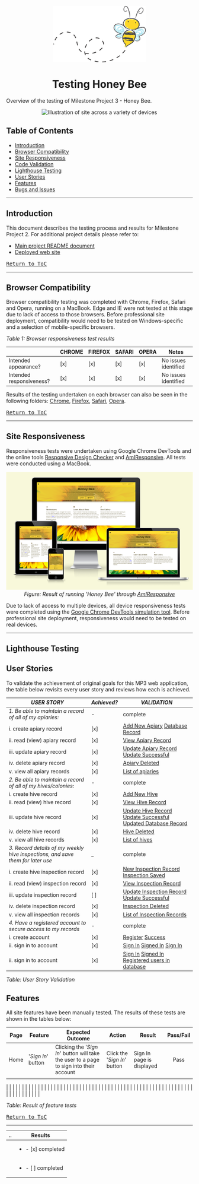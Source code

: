 <p align="center">
  <img src="images/buzzy-bee.png" alt="Buzzing Bee, from Pixabay">
</p>

<h1 align="center">Testing Honey Bee</h1>


Overview of the testing of Milestone Project 3 - Honey Bee.

<p align="center">
    <img src="" alt="Illustration of site across a variety of devices">
</p>


## Table of Contents

   - [Introduction](#Introduction)
   - [Browser Compatibility](#Browser-Compatibility)
   - [Site Responsiveness](#Site-Responsiveness)
   - [Code Validation](#Code-Validation)
   - [Lighthouse Testing](#Lighthouse-Testing)
   - [User Stories](#User-Stories)
   - [Features](#Features)
   - [Bugs and Issues](#Bugs-and-Issues)


- - -

## Introduction
This document describes the testing process and results for Milestone Project 2. For additional project details please refer to:
- [Main project README document](../../README.md)
- [Deployed web site](https://mp3-honey-bee-be78d1a6d0c0.herokuapp.com/)

<kbd>[Return to ToC](#Table-of-Contents)</kbd>
- - -

## Browser Compatibility
Browser compatibility testing was completed with Chrome, Firefox, Safari and Opera, running on a MacBook. Edge and IE were not tested at this stage due to lack of access to those browsers. Before professional site deployment, compatibility would need to be tested on Windows-specific and a selection of mobile-specific browsers.

*Table 1: Browser responsiveness test results*

| | CHROME | FIREFOX | SAFARI | OPERA | Notes | 
| ----------- | ----------- | ----------- | ----------- | ----------- | ----------- 
| Intended appearance? | [x] | [x] | [x] | [x] | No issues identified |
| Intended responsiveness? | [x] | [x] | [x] | [x] | No issues identified |

Results of the testing undertaken on each browser can also be seen in the following folders: [Chrome](browsers/chrome/), [Firefox](browsers/firefox/), [Safari](browsers/safari/), [Opera](browsers/opera/).


<kbd>[Return to ToC](#Table-of-Contents)</kbd>
- - -

## Site Responsiveness
Responsiveness tests were undertaken using Google Chrome DevTools and the online tools [Responsive Design Checker](https://responsivedesignchecker.com/) and [AmIResponsive](https://ui.dev/amiresponsive). All tests were conducted using a MacBook. 


<p align="center">
    <img src="images/am-i-responsive.png" alt="Illustration of the Honey Bee site across a variety of devices">
    <br>
    <em>Figure: Result of running 'Honey Bee' through <a href="https://ui.dev/amiresponsive" target="_blank">AmIResponsive</a></em>
</p>

Due to lack of access to multiple devices, all device responsiveness tests were completed using the [Google Chrome DevTools simulation tool](https://developer.chrome.com/docs/devtools/device-mode/). Before professional site deployment, responsiveness would need to be tested on real devices.


- - -

## Lighthouse Testing

## User Stories
To validate the achievement of original goals for this MP3 web application, the table below revisits every user story and reviews how each is achieved.


| *USER STORY* | *Achieved?* | *VALIDATION* |
| ----------- | ----------- | ----------- |
| *1. Be able to maintain a record of all of my apiaries:* | - | complete |
| i. create apiary record | [x] | <a href="images/walkthrough/10-apiary-newentry.png" target="_blank">Add New Apiary</a> <a href="images/walkthrough/12-apiary-record.png" target="_blank">Database Record</a> |
| ii. read (view) apiary record | [x] | <a href="images/walkthrough/13-apiary-view.png" target="_blank">View Apiary Record</a> |
| iii. update apiary record | [x] | <a href="images/walkthrough/14-apiary-update.png" target="_blank">Update Apiary Record</a> <a href="images/walkthrough/15-apiary-updatesuccess.png" target="_blank">Update Successful </a> |
| iv. delete apiary record | [x] | <a href="images/walkthrough/16-apiary-deletion.png" target="_blank">Apiary Deleted</a> |
| v. view all apiary records | [x] | <a href="images/walkthrough/11-apiary-list.png" target="_blank">List of apiaries</a> |
| *2. Be able to maintain a record of all of my hives/colonies:* | - | complete |
| i. create hive record | [x] | <a href="images/walkthrough/20-hive-newhive.png" target="_blank">Add New Hive</a> |
| ii. read (view) hive record | [x] | <a href="images/walkthrough/22-hive-view.png" target="_blank">View Hive Record</a> |
| iii. update hive record | [x] | <a href="images/walkthrough/23-hive-update.png" target="_blank">Update Hive Record</a> <a href="images/walkthrough/24-hive-updatesuccess.png" target="_blank">Update Successful </a> <a href="images/walkthrough/24-hive-updatesuccess.png" target="_blank">Updated Database Record </a> |
| iv. delete hive record | [x] | <a href="images/walkthrough/26-hive-delete.png" target="_blank">Hive Deleted</a> |
| v. view all hive records | [x] | <a href="images/walkthrough/21-hive-list.png" target="_blank">List of hives</a> |
| *3. Record details of my weekly hive inspections, and save them for later use* | _ | complete |
| i. create hive inspection record | [x] | <a href="images/walkthrough/32-hive-inspectionformfilled.png" target="_blank">New Inspection Record</a> <a href="images/walkthrough/33-hive-inspectionsaved.png" target="_blank">Inspection Saved</a> |
| ii. read (view) inspection record | [x] | <a href="images/walkthrough/35-hive-inspection-record.png" target="_blank">View Inspection Record</a> |
| iii. update inspection record | [ ] | <a href="#" target="_blank">Update Inspection Record</a> <a href="#" target="_blank">Update Successful</a> |
| iv. delete inspection record | [x] | <a href="#" target="_blank">Inspection Deleted</a> |
| v. view all inspection records | [x] | <a href="images/walkthrough/34-hive-inspectionlist.png" target="_blank">List of Inspection Records</a> |
| *4. Have a registered account to secure access to my records* | - | complete |
| i. create account | [x] | <a href="images/walkthrough/05-register-complete.png" target="_blank">Register</a> <a href="images/walkthrough/06-register-success.png" target="_blank">Success</a> |
| ii. sign in to account | [x] | <a href="images/walkthrough/07-signin.png" target="_blank">Sign In</a> <a href="images/walkthrough/08-signedin.png" target="_blank">Signed In</a> <a href="images/walkthrough/07-signin.png" target="_blank">Sign In</a>|
| ii. sign in to account | [x] | <a href="images/walkthrough/07-signin.png" target="_blank">Sign In</a> <a href="images/walkthrough/08-signedin.png" target="_blank">Signed In</a> <a href="images/walkthrough/09-registered-users.png" target="_blank">Registered users in database</a>|

*Table: User Story Validation*


## Features
All site features have been manually tested. The results of these tests are shown in the tables below:

| Page | Feature | Expected Outcome | Action | Result | Pass/Fail | 
| :---: | ------- | ------- | ------- | ------- | :-----: |
| Home | '*Sign In*' button | Clicking the '*Sign In*' button will take the user to a page to sign into their account | Click the '*Sign In*' button | Sign In page is displayed | Pass | 
|  |  |  |  |  |  |

|  |  |  |  |  |  |
|  |  |  |  |  |  |
|  |  |  |  |  |  |
|  |  |  |  |  |  |
|  |  |  |  |  |  |
|  |  |  |  |  |  |
|  |  |  |  |  |  |
|  |  |  |  |  |  |
|  |  |  |  |  |  |
|  |  |  |  |  |  |

*Table: Result of feature tests*

<kbd>[Return to ToC](#Table-of-Contents)</kbd>

- - -

| .. | Results |
| --- | --- | 
| | <ul><li>- [x] completed</li></ul> | 
| | <ul><li>- [ ] completed</li></ul> | 
